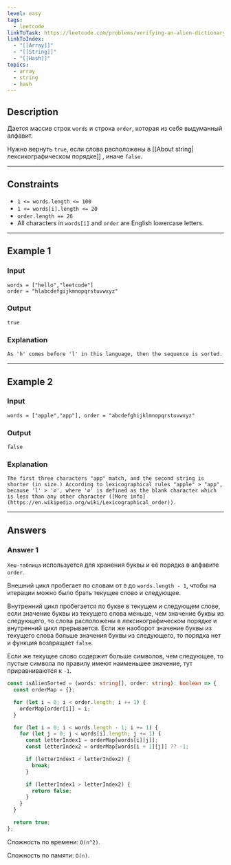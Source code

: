 ```yaml
---
level: easy
tags:
  - leetcode
linkToTask: https://leetcode.com/problems/verifying-an-alien-dictionary/description/
linkToIndex:
  - "[[Array]]"
  - "[[String]]"
  - "[[Hash]]"
topics:
  - array
  - string
  - hash
---
```

## Description

Дается массив строк `words` и строка `order`, которая из себя выдуманный алфавит.

Нужно вернуть `true`, если слова расположены в [[About string|лексикографическом порядке]] , иначе `false`.

---
## Constraints

- `1 <= words.length <= 100`
- `1 <= words[i].length <= 20`
- `order.length == 26`
- All characters in `words[i]` and `order` are English lowercase letters.

---
## Example 1

### Input

```
words = ["hello","leetcode"]
order = "hlabcdefgijkmnopqrstuvwxyz"
```
### Output

```
true
```
### Explanation

```
As 'h' comes before 'l' in this language, then the sequence is sorted.
```

---
## Example 2

### Input

```
words = ["apple","app"], order = "abcdefghijklmnopqrstuvwxyz"
```
### Output

```
false
```
### Explanation

```
The first three characters "app" match, and the second string is shorter (in size.) According to lexicographical rules "apple" > "app", because 'l' > '∅', where '∅' is defined as the blank character which is less than any other character ([More info](https://en.wikipedia.org/wiki/Lexicographical_order)).
```

---
## Answers

### Answer 1

`Хеш-таблица` используется для хранения буквы и её порядка в алфавите `order`.

Внешний цикл пробегает по словам от `0` до `words.length - 1`, чтобы на итерации можно было брать текущее слово и следующее.

Внутренний цикл пробегается по букве в текущем и следующем слове, если значение буквы из текущего слова меньше, чем значение буквы из следующего, то слова расположены в лексикографическом порядке и внутренний цикл прерывается. 
Если же наоборот значение буквы из текущего слова больше значения буквы из следующего, то порядка нет и функция возвращает `false`.

Если же текущее слово содержит больше символов, чем следующее, то пустые символа по правилу имеют наименьшее значение, тут приравниваются к `-1`. 

```typescript
const isAlienSorted = (words: string[], order: string): boolean => {
  const orderMap = {};

  for (let i = 0; i < order.length; i += 1) {
    orderMap[order[i]] = i;
  }

  for (let i = 0; i < words.length - 1; i += 1) {
    for (let j = 0; j < words[i].length; j += 1) {
      const letterIndex1 = orderMap[words[i][j]];
      const letterIndex2 = orderMap[words[i + 1][j]] ?? -1;

      if (letterIndex1 < letterIndex2) {
        break;
      }

      if (letterIndex1 > letterIndex2) {
        return false;
      }
    }
  }

  return true;
};
```

Сложность по времени: `O(n^2)`.

Сложность по памяти: `O(n)`.